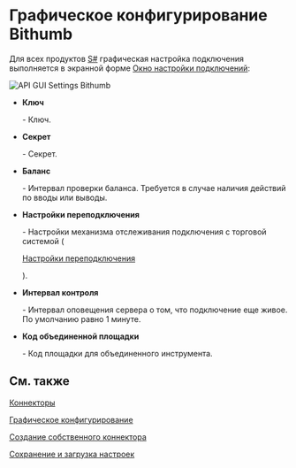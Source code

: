 # Графическое конфигурирование Bithumb

Для всех продуктов [S\#](StockSharpAbout.md) графическая настройка подключения выполняется в экранной форме [Окно настройки подключений](API_UI_ConnectorWindow.md):

![API GUI Settings Bithumb](~/images/API_GUI_Settings_Bithumb.png)

- **Ключ**

   \- Ключ. 
- **Секрет**

   \- Секрет. 
- **Баланс**

   \- Интервал проверки баланса. Требуется в случае наличия действий по вводы или выводы.
- **Настройки переподключения**

   \- Настройки механизма отслеживания подключения с торговой системой (

  [Настройки переподключения](Reconnect.md)

  ). 
- **Интервал контроля**

   \- Интервал оповещения сервера о том, что подключение еще живое. По умолчанию равно 1 минуте. 
- **Код объединенной площадки**

   \- Код площадки для объединенного инструмента. 

## См. также

[Коннекторы](API_Connectors.md)

[Графическое конфигурирование](API_ConnectorsUIConfiguration.md)

[Создание собственного коннектора](ConnectorCreating.md)

[Сохранение и загрузка настроек](API_Connectors_SaveConnectorSettings.md)

